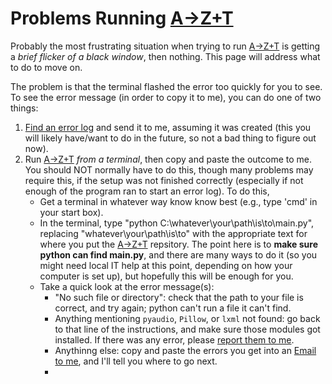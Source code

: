 # Problems Running [A→Z+T]
Probably the most frustrating situation when trying to run [A→Z+T](https://github.com/kent-rasmussen/azt.git) is getting a _brief flicker of a black window_, then nothing. This page will address what to do to move on.

The problem is that the terminal flashed the error too quickly for you to see. To see the error message (in order to copy it to me), you can do one of two things:

1. [Find an error log](FINDERRORLOGS.md) and send it to me, assuming it was created (this you will likely have/want to do in the future, so not a bad thing to figure out now).
2. Run [A→Z+T] _from a terminal_, then copy and paste the outcome to me. You should NOT normally have to do this, though many problems may require this, if the setup was not finished correctly (especially if not enough of the program ran to start an error log).  To do this,
    - Get a terminal in whatever way know know best (e.g., type 'cmd' in your start box).
    - In the terminal, type "python C:\whatever\your\path\is\to\main.py", replacing "whatever\your\path\is\to" with the appropriate text for where you put the [A→Z+T] repsitory. The point here is to **make sure python can find main.py**, and there are many ways to do it (so you might need local IT help at this point, depending on how your computer is set up), but hopefully this will be enough for you.
    - Take a quick look at the error message(s):
      - "No such file or directory": check that the path to your file is correct, and try again; python can't run a file it can't find.
      - Anything mentioning `pyaudio`, `Pillow`, or `lxml` not found: go back to that line of the instructions, and make sure those modules got installed. If there was any error, please [report them to me](https://github.com/kent-rasmussen/azt/blob/main/BUGS.md).
      - Anythinng else: copy and paste the errors you get into an [Email to me](https://github.com/kent-rasmussen/azt/blob/main/BUGS.md), and I'll tell you where to go next.
      - 
[A→Z+T]:  https://github.com/kent-rasmussen/azt
[WeSay]:  https://software.sil.org/wesay/
[FLEx]: https://software.sil.org/fieldworks/
[LIFT]: https://code.google.com/archive/p/lift-standard/
[CAWL]: http://www.comparalex.org/resources/SIL%20Comparative%20African%20Word%20List.pdf

